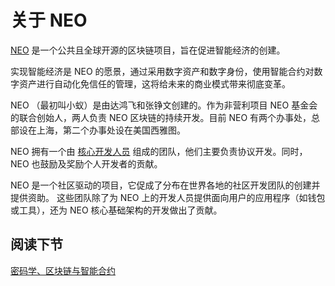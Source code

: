 # 关于 NEO

[NEO](https://neo.org/) 是一个公共且全球开源的区块链项目，旨在促进智能经济的创建。

实现智能经济是 NEO 的愿景，通过采用数字资产和数字身份，使用智能合约对数字资产进行自动化免信任的管理，这将给未来的商业模式带来彻底变革。

NEO （最初叫小蚁）是由达鸿飞和张铮文创建的。作为非营利项目 NEO 基金会的联合创始人，两人负责 NEO 区块链的持续开发。目前 NEO 有两个办事处，总部设在上海，第二个办事处设在美国西雅图。

NEO 拥有一个由 [核心开发人员](https://neo.org/team) 组成的团队，他们主要负责协议开发。同时，NEO 也鼓励及奖励个人开发者的贡献。

NEO 是一个社区驱动的项目，它促成了分布在世界各地的社区开发团队的创建并提供资助。 这些团队除了为 NEO 上的开发人员提供面向用户的应用程序（如钱包或工具），还为 NEO 核心基础架构的开发做出了贡献。

## 阅读下节

[密码学、区块链与智能合约](2-Cryptography_Blockchain_and_Smart_Contracts.md) 

